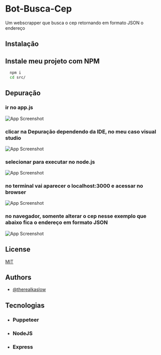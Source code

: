 
# Bot-Busca-Cep


Um webscrapper que busca o cep retornando em formato JSON o endereço

## Instalação


## Instale meu projeto com NPM



```bash
  npm i
  cd src/
```
    
## Depuração

### ir no app.js

![App Screenshot](https://i.imgur.com/QWUHiUA.png)

### clicar na Depuração dependendo da IDE, no meu caso visual studio

![App Screenshot](https://i.imgur.com/aop8s2W.png)

### selecionar para executar no node.js

![App Screenshot](https://i.imgur.com/juMF0hN.png)

### no terminal vai aparecer o localhost:3000 e acessar no browser

![App Screenshot](https://i.imgur.com/IHG3CzH.png)

### no navegador, somente alterar o cep nesse exemplo que abaixo fica o endereço em formato JSON

![App Screenshot](https://i.imgur.com/POO7wkC.png)


## License

[MIT](https://choosealicense.com/licenses/mit/)


## Authors

- [@therealkaslow](https://github.com/therealkaslow)


## Tecnologias


- ### Puppeteer
- ### NodeJS
- ### Express
